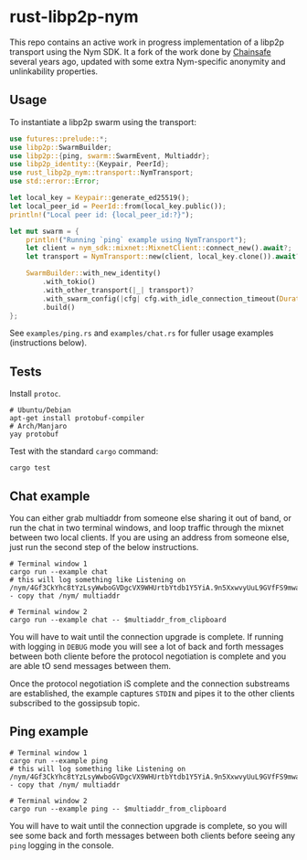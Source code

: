 # rust-libp2p-nym

This repo contains an active work in progress implementation of a libp2p transport using the Nym SDK. It a fork of the work done by [Chainsafe](https://github.com/ChainSafe/rust-libp2p-nym) several years ago, updated with some extra Nym-specific anonymity and unlinkability properties.

## Usage

To instantiate a libp2p swarm using the transport:

```rust
use futures::prelude::*;
use libp2p::SwarmBuilder;
use libp2p::{ping, swarm::SwarmEvent, Multiaddr};
use libp2p_identity::{Keypair, PeerId};
use rust_libp2p_nym::transport::NymTransport;
use std::error::Error;

let local_key = Keypair::generate_ed25519();
let local_peer_id = PeerId::from(local_key.public());
println!("Local peer id: {local_peer_id:?}");

let mut swarm = {
    println!("Running `ping` example using NymTransport");
    let client = nym_sdk::mixnet::MixnetClient::connect_new().await?;
    let transport = NymTransport::new(client, local_key.clone()).await?;

    SwarmBuilder::with_new_identity()
        .with_tokio()
        .with_other_transport(|_| transport)?
        .with_swarm_config(|cfg| cfg.with_idle_connection_timeout(Duration::from_secs(20)))
        .build()
};
```

See `examples/ping.rs` and `examples/chat.rs` for fuller usage examples (instructions below).

## Tests

Install `protoc`.

```
# Ubuntu/Debian
apt-get install protobuf-compiler
# Arch/Manjaro
yay protobuf
```

Test with the standard `cargo` command:

```
cargo test
```


## Chat example
You can either grab multiaddr from someone else sharing it out of band, or run the chat in two terminal windows, and loop traffic through the mixnet between two local clients. If you are using an address from someone else, just run the second step of the below instructions.

```
# Terminal window 1
cargo run --example chat
# this will log something like Listening on /nym/4Gf3CkYhc8tYzLsyWwboGVDgcVX9WHUrtbYtdb1Y5YiA.9n5XxwvyUuL9GVfFS9mwawSnG3hvaitDKq7HT8bMHTJb@C7J8SwZQqjWqhBryyjJxLt7FacVuPTwAmR2otGy53ayi - copy that /nym/ multiaddr

# Terminal window 2
cargo run --example chat -- $multiaddr_from_clipboard
```

You will have to wait until the connection upgrade is complete. If running with logging in `DEBUG` mode you will see a lot of back and forth messages between both cliente before the protocol negotiation is complete and you  are able tO send messages between them.

Once the protocol negotiation iS complete and the connection substreams are established, the example captures `STDIN` and pipes it to the other clients subscribed to the gossipsub topic.

## Ping example
```
# Terminal window 1
cargo run --example ping
# this will log something like Listening on /nym/4Gf3CkYhc8tYzLsyWwboGVDgcVX9WHUrtbYtdb1Y5YiA.9n5XxwvyUuL9GVfFS9mwawSnG3hvaitDKq7HT8bMHTJb@C7J8SwZQqjWqhBryyjJxLt7FacVuPTwAmR2otGy53ayi - copy that /nym/ multiaddr

# Terminal window 2
cargo run --example ping -- $multiaddr_from_clipboard
```

You will have to wait until the connection upgrade is complete, so you will see some back and forth messages between both clients before seeing any `ping` logging in the console.
